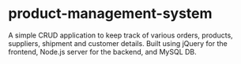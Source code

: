 # product-management-system

A simple CRUD application to keep track of various orders, products, suppliers, shipment and customer details.
Built using jQuery for the frontend, Node.js server for the backend, and MySQL DB.